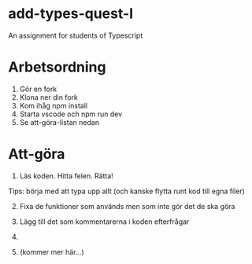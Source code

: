 # add-types-quest-I

An assignment for students of Typescript

# Arbetsordning

1. Gör en fork
2. Klona ner din fork
3. Kom ihåg npm install
4. Starta vscode och npm run dev
5. Se att-göra-listan nedan

# Att-göra

1. Läs koden. Hitta felen. Rätta!

Tips: börja med att typa upp allt (och kanske flytta runt kod till egna filer)

2. Fixa de funktioner som används men som inte gör det de ska göra

3. Lägg till det som kommentarerna i koden efterfrågar

4.

5. (kommer mer här...)
